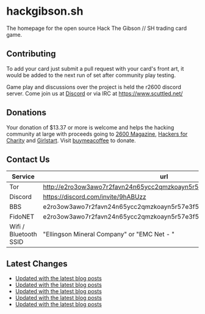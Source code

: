 # hackgibson.sh
The homepage for the open source Hack The Gibson // SH trading card game.


## Contributing

To add your card just submit a pull request with your card's front art, it would be added to the next run of set after community play testing.

Game play and discussions over the project is held the r2600 discord server. Come join us at [Discord](https://discord.com/invite/9hABUzz) or via IRC at https://www.scuttled.net/


## Donations

Your donation of $13.37 or more is welcome and helps the hacking community at large with proceeds going to [2600 Magazine](https://2600.com/), [Hackers for Charity](https://hackersforcharity.org) and [Girlstart](https://girlstart.org).  Visit [buymeacoffee](https://www.buymeacoffee.com/hackgibson.sh) to donate.


## Contact Us

Service | url
-|-
Tor | http://e2ro3ow3awo7r2favn24n65ycc2qmzkoayn5r57e3f56nvjwdcgg32ad.onion
Discord | https://discord.com/invite/9hABUzz
BBS | e2ro3ow3awo7r2favn24n65ycc2qmzkoayn5r57e3f56nvjwdcgg32ad.onion:23
FidoNET | e2ro3ow3awo7r2favn24n65ycc2qmzkoayn5r57e3f56nvjwdcgg32ad.onion:24554
Wifi / Bluetooth SSID | "Ellingson Mineral Company" or "EMC Net - <fidonet address>"

## Latest Changes
<!-- BLOG-POST-LIST:START -->
- [Updated with the latest blog posts](https://github.com/DFW2600/hackgibson.sh/commit/ae634bff447f17e1018bee1e44df87ef0aa508b2)
- [Updated with the latest blog posts](https://github.com/DFW2600/hackgibson.sh/commit/34b9a2504d0a2dc6362c938dbf0ab49b5a8fdaf6)
- [Updated with the latest blog posts](https://github.com/DFW2600/hackgibson.sh/commit/563265cd8f999da3935121d49e9db8274c4bbc98)
- [Updated with the latest blog posts](https://github.com/DFW2600/hackgibson.sh/commit/718e12fd261f42f3470aaf9db4ab19bd77b12006)
- [Updated with the latest blog posts](https://github.com/DFW2600/hackgibson.sh/commit/ad103c7478b2af52fbfbef0f705bb8f20bba4214)
<!-- BLOG-POST-LIST:END -->
